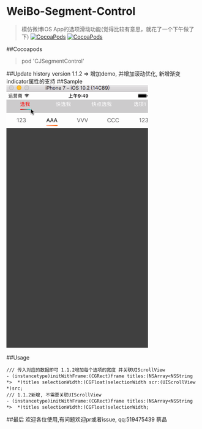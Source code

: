 # WeiBo-Segment-Control
>模仿微博iOS App的选项滑动功能(觉得比较有意思，就花了一个下午做了下)
[![CocoaPods](https://img.shields.io/cocoapods/v/CJSegmentControl.svg)](http://cocoapods.org/pods/CJSegmentControl)
[![CocoaPods](https://img.shields.io/cocoapods/l/CJSegmentControl.svg)](http://cocoapods.org/pods/CJSegmentControl)


##Cocoapods
> pod 'CJSegmentControl'

##Update history
version 1.1.2 => 增加demo, 并增加滚动优化, 新增渐变indicator属性的支持
##Sample
 ![image](https://github.com/jingcaich/CJSegmentControl/blob/master/seg.gif)
                                                                                         
##Usage
```
/// 传入对应的数据即可 1.1.2增加每个选项的宽度 并关联UIScrollView
- (instancetype)initWithFrame:(CGRect)frame titles:(NSArray<NSString *>  *)titles selectionWidth:(CGFloat)selectionWidth scr:(UIScrollView *)src;
/// 1.1.2新增, 不需要关联UIScrollView
- (instancetype)initWithFrame:(CGRect)frame titles:(NSArray<NSString *>  *)titles selectionWidth:(CGFloat)selectionWidth;
```

##最后
欢迎各位使用,有问题欢迎pr或者issue, qq:519475439 蔡晶
